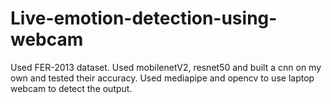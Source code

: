 # Live-emotion-detection-using-webcam
Used FER-2013 dataset.
Used mobilenetV2, resnet50 and built a cnn on my own and tested their accuracy.
Used mediapipe and opencv to use laptop webcam to detect the output.
